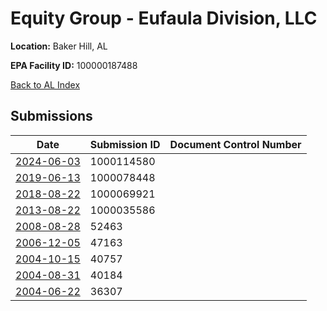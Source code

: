 # Equity Group - Eufaula Division, LLC

**Location:** Baker Hill, AL

**EPA Facility ID:** 100000187488

[Back to AL Index](../../index.md)

## Submissions

| Date | Submission ID | Document Control Number |
|------|--------------|-------------------------|
| [2024-06-03](submissions/1000114580.md) | 1000114580 |  |
| [2019-06-13](submissions/1000078448.md) | 1000078448 |  |
| [2018-08-22](submissions/1000069921.md) | 1000069921 |  |
| [2013-08-22](submissions/1000035586.md) | 1000035586 |  |
| [2008-08-28](submissions/52463.md) | 52463 |  |
| [2006-12-05](submissions/47163.md) | 47163 |  |
| [2004-10-15](submissions/40757.md) | 40757 |  |
| [2004-08-31](submissions/40184.md) | 40184 |  |
| [2004-06-22](submissions/36307.md) | 36307 |  |
